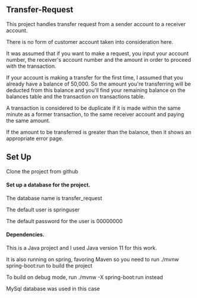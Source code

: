 ## Transfer-Request

This project handles transfer request from a sender account to a receiver account.

There is no form of customer account taken into consideration here.

It was assumed that if you want to make a request, you input your account number, the receiver's account number and the amount in order to proceed with the transaction.

If your account is making a transfer for the first time, I assumed that you already have a balance of 50,000. So the amount you're transferring will be deducted
from this balance and you'll find your remaining balance on the balances table and the transaction on transactions table.

A transaction is considered to be duplicate if it is made within the same minute as a former transaction, to the same receiver account and paying the same amount.

If the amount to be transferred is greater than the balance, then it shows an appropriate error page.


## Set Up

Clone the project from github

#### Set up a database for the project. 
The database name is transfer_request

The default user is springuser

The default password for the user is 00000000


#### Dependencies.
This is a Java project and I used Java version 11 for this work.

It is also running on spring, favoring Maven so you need to run ./mvnw spring-boot:run to build the project

To build on debug mode, run ./mvnw -X spring-boot:run instead

MySql database was used in this case
